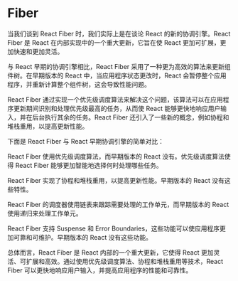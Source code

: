 # Fiber

当我们谈到 React Fiber 时，我们实际上是在谈论 React 的新的协调引擎。React Fiber 是 React 在内部实现中的一个重大更新，它旨在使 React 更加可扩展，更加快速和更加灵活。

与 React 早期的协调引擎相比，React Fiber 采用了一种更为高效的算法来更新组件树。在早期版本的 React 中，当应用程序状态更改时，React 会暂停整个应用程序，并重新计算整个组件树，这会导致性能问题。

React Fiber 通过实现一个优先级调度算法来解决这个问题，该算法可以在应用程序更新期间识别和处理优先级最高的任务，从而使 React 能够更快地响应用户输入，并在后台执行其余的任务。React Fiber 还引入了一些新的概念，例如协程和堆栈重用，以提高更新性能。

下面是 React Fiber 与 React 早期协调引擎的简单对比：

React Fiber 使用优先级调度算法，而早期版本的 React 没有。优先级调度算法使得 React Fiber 能够更加智能地选择何时处理哪些任务。

React Fiber 实现了协程和堆栈重用，以提高更新性能。早期版本的 React 没有这些特性。

React Fiber 的调度器使用链表来跟踪需要处理的工作单元，而早期版本的 React 使用递归来处理工作单元。

React Fiber 支持 Suspense 和 Error Boundaries，这些功能可以使应用程序更加可靠和可维护。早期版本的 React 没有这些功能。

总体而言，React Fiber 是 React 内部的一个重大更新，它使得 React 更加灵活、可扩展和高效。通过使用优先级调度算法、协程和堆栈重用等技术，React Fiber 可以更快地响应用户输入，并提高应用程序的性能和可靠性。
